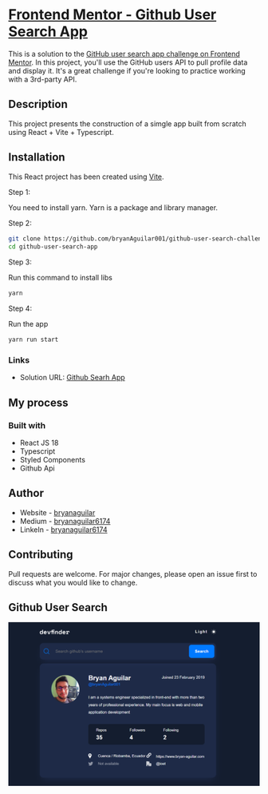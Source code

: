 # [Frontend Mentor - Github User Search App](https://github-user-search-challenge.vercel.app/)

This is a solution to the [GitHub user search app challenge on Frontend Mentor](https://www.frontendmentor.io/challenges/github-user-search-app-Q09YOgaH6). In this project, you'll use the GitHub users API to pull profile data and display it. It's a great challenge if you're looking to practice working with a 3rd-party API.

## Description

This project presents the construction of a simgle app built from scratch using React + Vite + Typescript.

## Installation

This React project has been created using [Vite](https://vitejs.dev/guide/).

Step 1:

You need to install yarn. Yarn is a package and library manager.

Step 2:

```bash
git clone https://github.com/bryanAguilar001/github-user-search-challenge.git
cd github-user-search-app
```

Step 3:

Run this command to install libs

```bash
yarn
```

Step 4:

Run the app

```bash
yarn run start
```

### Links

- Solution URL: [Github Searh App](https://github-user-search-challenge.vercel.app/)

## My process

### Built with

- React JS 18
- Typescript
- Styled Components
- Github Api

## Author

- Website - [bryanaguilar](https://www.bryan-aguilar.com/)
- Medium - [bryanaguilar6174](https://bryanaguilar6174.medium.com/)
- LinkeIn - [bryanaguilar6174](https://www.linkedin.com/in/bryanaguilar6174)

## Contributing

Pull requests are welcome. For major changes, please open an issue first to discuss what you would like to change.

## Github User Search

![Github User Search](./media/github_search_app.png)